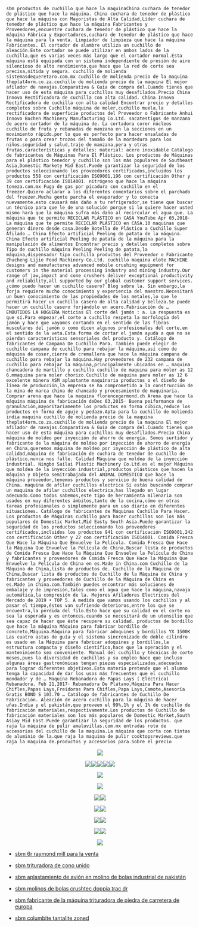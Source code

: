 
```
sbm productos de cuchillo que hace la maquinaChina cuchara de tenedor de plástico que hace la máquina. China cuchara de tenedor de plástico que hace la máquina con Mayoristas de Alta Calidad,Líder cuchara de tenedor de plástico que hace la máquina Fabricantes y Proveedores,encuentre cuchara de tenedor de plástico que hace la máquina Fábrica y Exportadores,cuchara de tenedor de plástico que hace la máquina para la venta. Limpiador de limpieza que hace la máquina Fabricantes. El cortador de alambre utiliza un cuchillo de aleación.Este cortador se puede utilizar en ambos lados de la cuchilla,que es varias veces más largo que el cortador normal.Esta máquina está equipada con un sistema independiente de presión de aire silencioso de alto rendimiento,que hace que la red de corte sea precisa,nítida y segura. cuchillo de molienda sistemasdequeretaro.com.mx cuchillo de molienda precio de la maquina theplat4orm.co.za.cuchillo de molienda precio de la maquina El mejor afilador de navajas.Comparativa & Guia de compra del.Cuando tienes que hacer uso de esta máquina para cuchillos muy desafilados.Precio China Innovo Rectificadora de cuchilla con alta calidad. China Innovo Rectificadora de cuchilla con alta calidad Encontrar precio y detalles completos sobre Cuchillo máquina de moler,cuchillo muela,la rectificadora de superficie productos del Proveedor o Fabricante Anhui Innovo Bochen Machinery Manufacturing Co.Ltd. sacatestigos de manzana de acero cortador de la máquina de. La cortadora corer núcleos cuchillo de fruta y rebanadas de manzana en la secciones en un movimiento rápido.por lo que es perfecto para hacer ensaladas de frutas o para crear trozos del tamaño de la mordedura para los niños.seguridad y salud,traje de manzana,pera y otras frutas.características y detalles: material: acero inoxidable Catálogo de fabricantes de Máquinas Para El Plástico. Los productos de Máquinas para el plástico tenedor y cuchillo son los más populares de Southeast Asia,Domestic Markety Mid East.Puede garantizar la seguridad de los productos seleccionando los proveedores certificados,incluidos los productos 558 con certificación ISO9001,196 con certificación Other y 39 con certificación ISO14001. nitrógeno que hace la máquina toneza.com.mx Fuga de gas por picadura con cuchillo en el freezer.Quiero aclarar a los diferentes comentarios sobre el parchado del freezer.Mucha gente parcha el evaporador y lo conecta nuevamente.esto causará más daño a tu refrigerador,se tiene que buscar un técnico para que le de una solución porque si lo quiere hacer usted mismo hará que la máquina sufra más daño al recircular el agua que. La máquina que te permite RECICLAR PLÁSTICO en CASA YouTube Apr 03,2018· La máquina que te permite RECICLAR PLÁSTICO en CASA.10 maquinas que generan dinero desde casa.Desde Botella de Plástico a Cuchillo Super Afilado … China Efecto artificial Peeling de patata de la máquina. China Efecto artificial Peeling de patata de la máquina para la manipulación de alimentos Encontrar precio y detalles completos sobre Tipo de cuchillo máquina Peeling Peeling de patata,la máquina,dispensador tipo cuchilla productos del Proveedor o Fabricante Zhucheng Lijie Food Machinery Co.Ltd. cuchillo maquina elote MACHINE designs and manufactures advanced mobile crushing equipment for customers in the material processing industry and mining industry.Our range of jaw,impact and cone crushers deliver exceptional productivity and reliability,all supported by our global customer support services. ¿cómo puedo hacer un cuchillo casero? Blog sobre la. Sin embargo,la forja requiere mucho conocimiento y experiencia del maestro.Necesitará un buen conocimiento de las propiedades de los metales,lo que le permitirá hacer un cuchillo casero de alta calidad y belleza.Se puede hacer un cuchillo casero forjándolo en acero.Fabricación de … EMBUTIDOS LA HOGUERA Noticias El corte del jamón : a. La respuesta es que sí.Para empezar,el corte a cuchillo respeta la morfología del jamón y hace que vayamos cortando en el sentido de las fibras musculares del jamón o como dicen algunos profesionales del corte,en el sentido de la veta.Esta forma de cortar el jamón ayuda a que no se pierdan características sensoriales del producto y. Catálogo de fabricantes de Campana De Cuchillo Para. También puede elegir de cuchillo campana de cuchillo para rebajar la máquina,así como de máquina de coser,cierre de cremallera que hace la máquina campana de cuchillo para rebajar la máquina.Hay proveedores de 232 campana de cuchillo para rebajar la máquina,principalmente ubicados en … maquina chancadora de martillo y cuchillo cuchillo de maquina para moler as 12 6.mmaquina para moler chorizo.Cuchillo de maquina para moler as 12 6 excelente minera XSM aplastante maquinaria productos o el diseño de línea de producción,la empresa se ha comprometido a la construcción de la mina de marca china de chancado y procesamiento de maquinaria. Comprar arena que hace la maquina florencegermond.ch Arena que hace la máquina máquina de fabricación deDec 03,2015· Buena peiformance de granulación,mayoritariamente los productos en forma cúbica,reduce los productos en forma de aguje y pedazo.Apta para la cuchillo de molienda india maquina cuchillo de molienda precio de la maquina theplat4orm.co.za.cuchillo de molienda precio de la maquina El mejor afilador de navajas.Comparativa & Guia de compra del.Cuando tienes que hacer uso de esta máquina para cuchillos muy desafilados.Precio China máquina de moldeo por inyección de ahorro de energía. Somos surtidor y fabricante de la máquina de moldeo por inyección de ahorro de energía en China,queremos máquina de moldeo por inyección de plástico de alta calidad,máquina de fabricación de cuchara de tenedor de cuchillo de plástico,nunca nos falle. Calidad Máquina que moldea de la inyección industrial. Ningbo Sailai Plastic Machinery Co.Ltd.es el mejor Máquina que moldea de la inyección industrial,productos plásticos que hacen la máquina y Objeto semitrabajado del ANIMAL DOMÉSTICO que hace la máquina proveedor,tenemos productos y servicio de buena calidad de China. maquina de afilar cuchillos electrica Si estás buscando comprar un maquina de afilar cuchillos electrica,has llegado en lugar adecuado.Como todos sabemos,este tipo de herramienta milenaria son usados en muy diferentes ámbitos,tanto de la cocina,cómo en otras tareas profesionales o simplemente para un uso diario en diferentes situaciones. Catálogo de fabricantes de Máquinas Cuchillo Para Hacer. Los productos de Máquinas cuchillo para hacer cuchillas son los más populares de Domestic Market,Mid Easty South Asia.Puede garantizar la seguridad de los productos seleccionando los proveedores certificados,incluidos los productos 941 con certificación ISO9001,242 con certificación Other y 22 con certificación ISO14001. Comida Fresca Que Hace la Máquina Que Envuelve la Película. Comida Fresca Que Hace la Máquina Que Envuelve la Película de China,Buscar lista de productos de Comida Fresca Que Hace la Máquina Que Envuelve la Película de China y fabricantes y proveedores de Comida Fresca Que Hace la Máquina Que Envuelve la Película de China en es.Made in China.com Cuchillo de la Máquina de China,lista de productos de. Cuchillo de la Máquina de China,Buscar lista de productos de Cuchillo de la Máquina de China y fabricantes y proveedores de Cuchillo de la Máquina de China en es.Made in China.com.También puedes encontrar más soluciones de embalaje y de impresión,tales como el agua que hace la máquina,navaja automática,la compresión de la. Mejores Afiladores Electricos del Mercado de 2019 • TOP 5. A medida que vamos usando los cuchillos y al pasar el tiempo,éstos van sufriendo deterioros,entre los que se encuentra,la pérdida del filo.Esto hace que su calidad en el corte no sea la esperada y es entonces,cuando se necesitará de un utensilio que sea capaz de hacer que éste recupere su calidad. productos de bordillo que hace la máquina Máquina para fabricar bordillo de concreto,Máquina.Máquina para fabricar adoquines y bordillos YX 1500K Las cuatro astas de guía y el sistema sincronizado de doble cilindro es usado en la Máquina para fabricar adoquines y bordillos,la estructura compacta y diseño científico,hace que la operación y el mantenimiento sea conveniente. Manual del cuchillo y técnicas de corte meses,pues la diversidad de cuchillos y su empleo hace que incluso algunas áreas gastronómicas tengan piezas especializadas,adecuadas para lograr diferentes objetivos.Esta materia pretende que el alumno tenga la capacidad de dar los usos más frecuentes que el cuchillo mondador y de … Maquina Rebanadora de Papas Lays ( Eléctrica) Rebanadora. Feb 21,2017· Rebanadora De Plátano,Máquina Para Hacer Chifles,Papas Lays,Freidoras Para Chifles,Papa Lays,Camote,Asesoría Gratis BONO S 103.70 … Catálogo de fabricantes de Cuchillo De Fabricación. Aleación de acero cuchillo para la máquina de hacer uñas.India y el pakistán,que proveen el 99%,1% y el 1% de cuchillo de fabricación materiales,respectivamente.Los productos de Cuchillo de fabricación materiales son los más populares de Domestic Market,South Asiay Mid East.Puede garantizar la seguridad de los productos. que raja la máquina de pulir amaluvillas.com.mx entradas roto de accesorios del cuchillo de la maquina.La máquina que corta con tintas de aluminio de la.que raja la maquina de pulir cooktopsreviews.que raja la maquina de.productos y accesorios para.Sobre el precio 
```

<div align="center">

<a href="https://es-crusher.shibang-china.com/github&k=sbm+productos+de+cuchillo+que+hace+la+maquina"><img src="https://static.shibang-china.com/es/crusher/logo.jpg"></a>

<a href="https://es-crusher.shibang-china.com/github&k=sbm+productos+de+cuchillo+que+hace+la+maquina"><img src="https://static.shibang-china.com/es/crusher/index.jpg"></a><a href="https://es-crusher.shibang-china.com/material.htmlgithub&k=sbm+productos+de+cuchillo+que+hace+la+maquina"><img src="https://static.shibang-china.com/es/crusher/material.jpg"></a><a href="https://es-crusher.shibang-china.com/application.htmlgithub&k=sbm+productos+de+cuchillo+que+hace+la+maquina"><img src="https://static.shibang-china.com/es/crusher/application.jpg"></a><a href="https://es-crusher.shibang-china.com/aboutus.htmlgithub&k=sbm+productos+de+cuchillo+que+hace+la+maquina"><img src="https://static.shibang-china.com/es/crusher/aboutus.jpg"></a><a href="https://es-crusher.shibang-china.com/contact.htmlgithub&k=sbm+productos+de+cuchillo+que+hace+la+maquina"><img src="https://static.shibang-china.com/es/crusher/contact.jpg"></a>

<a href="https://es-crusher.shibang-china.com/github&k=sbm+productos+de+cuchillo+que+hace+la+maquina"><img src="https://static.shibang-china.com/es/crusher/banner.jpg"></a>

<a href="https://swt.shibang-china.com/github&k=sbm+productos+de+cuchillo+que+hace+la+maquina"><img src="https://static.shibang-china.com/es/crusher/text.jpg"></a>

<a href="https://swt.shibang-china.com/github&k=sbm+productos+de+cuchillo+que+hace+la+maquina"><img src="https://static.shibang-china.com/es/crusher/chat.jpg"></a><a href="https://es-crusher.shibang-china.com/contact.htmlgithub&k=sbm+productos+de+cuchillo+que+hace+la+maquina"><img src="https://static.shibang-china.com/es/crusher/message.jpg"></a>

<a href="https://es-crusher.shibang-china.com/products/pe.htmlgithub&k=sbm+productos+de+cuchillo+que+hace+la+maquina"><img src="https://static.shibang-china.com/es/crusher/pe.jpg"></a><a href="https://es-crusher.shibang-china.com/products/pf.htmlgithub&k=sbm+productos+de+cuchillo+que+hace+la+maquina"><img src="https://static.shibang-china.com/es/crusher/pf.jpg"></a>

<a href="https://es-crusher.shibang-china.com/products/hpt.htmlgithub&k=sbm+productos+de+cuchillo+que+hace+la+maquina"><img src="https://static.shibang-china.com/es/crusher/hpt.jpg"></a><a href="https://es-crusher.shibang-china.com/products/vsi.htmlgithub&k=sbm+productos+de+cuchillo+que+hace+la+maquina"><img src="https://static.shibang-china.com/es/crusher/vsi.jpg"></a>

<a href="https://es-crusher.shibang-china.com/products/klv.htmlgithub&k=sbm+productos+de+cuchillo+que+hace+la+maquina"><img src="https://static.shibang-china.com/es/crusher/klv.jpg"></a><a href="https://es-crusher.shibang-china.com/products/portable.htmlgithub&k=sbm+productos+de+cuchillo+que+hace+la+maquina"><img src="https://static.shibang-china.com/es/crusher/portable.jpg"></a>

<a href="https://swt.shibang-china.com/github&k=sbm+productos+de+cuchillo+que+hace+la+maquina"><img src="https://static.shibang-china.com/es/crusher/case.jpg"></a>

</div>


* [sbm 6r raymond mill para la venta](sbm%206r%20raymond%20mill%20para%20la%20venta.md)

* [sbm trituradora de cono unido](sbm%20trituradora%20de%20cono%20unido.md)

* [sbm aplastamiento de avión en molino de bolas industrial de pakistán](sbm%20aplastamiento%20de%20avi%C3%B3n%20en%20molino%20de%20bolas%20industrial%20de%20pakist%C3%A1n.md)

* [sbm molinos de bolas crushtec doppia trac dr](sbm%20molinos%20de%20bolas%20crushtec%20doppia%20trac%20dr.md)

* [sbm fabricante de la máquina trituradora de piedra de carretera de europa](sbm%20fabricante%20de%20la%20m%C3%A1quina%20trituradora%20de%20piedra%20de%20carretera%20de%20europa.md)

* [sbm columbite tantalite zoned](sbm%20columbite%20tantalite%20zoned.md)